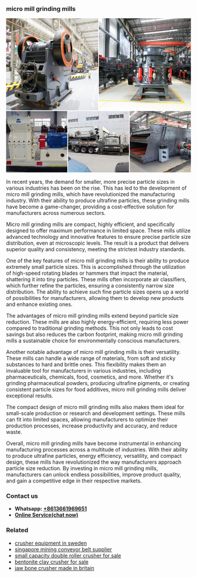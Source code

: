 <h3>micro mill grinding mills</h3><img src='1708498064.jpg' alt=''><p>In recent years, the demand for smaller, more precise particle sizes in various industries has been on the rise. This has led to the development of micro mill grinding mills, which have revolutionized the manufacturing industry. With their ability to produce ultrafine particles, these grinding mills have become a game-changer, providing a cost-effective solution for manufacturers across numerous sectors.</p><p>Micro mill grinding mills are compact, highly efficient, and specifically designed to offer maximum performance in limited space. These mills utilize advanced technology and innovative features to ensure precise particle size distribution, even at microscopic levels. The result is a product that delivers superior quality and consistency, meeting the strictest industry standards.</p><p>One of the key features of micro mill grinding mills is their ability to produce extremely small particle sizes. This is accomplished through the utilization of high-speed rotating blades or hammers that impact the material, shattering it into tiny particles. These mills often incorporate air classifiers, which further refine the particles, ensuring a consistently narrow size distribution. The ability to achieve such fine particle sizes opens up a world of possibilities for manufacturers, allowing them to develop new products and enhance existing ones.</p><p>The advantages of micro mill grinding mills extend beyond particle size reduction. These mills are also highly energy-efficient, requiring less power compared to traditional grinding methods. This not only leads to cost savings but also reduces the carbon footprint, making micro mill grinding mills a sustainable choice for environmentally conscious manufacturers.</p><p>Another notable advantage of micro mill grinding mills is their versatility. These mills can handle a wide range of materials, from soft and sticky substances to hard and brittle ones. This flexibility makes them an invaluable tool for manufacturers in various industries, including pharmaceuticals, chemicals, food, cosmetics, and more. Whether it's grinding pharmaceutical powders, producing ultrafine pigments, or creating consistent particle sizes for food additives, micro mill grinding mills deliver exceptional results.</p><p>The compact design of micro mill grinding mills also makes them ideal for small-scale production or research and development settings. These mills can fit into limited spaces, allowing manufacturers to optimize their production processes, increase productivity and accuracy, and reduce waste.</p><p>Overall, micro mill grinding mills have become instrumental in enhancing manufacturing processes across a multitude of industries. With their ability to produce ultrafine particles, energy efficiency, versatility, and compact design, these mills have revolutionized the way manufacturers approach particle size reduction. By investing in micro mill grinding mills, manufacturers can unlock endless possibilities, improve product quality, and gain a competitive edge in their respective markets.</p><h3>Contact us</h3><ul><li><strong>Whatsapp:&nbsp;<a href="https://wa.me/8613661969651">+8613661969651</a></strong></li><li><a href="https://swt.shibang-china.com/?git&amp;zhl&amp;micro mill grinding mills"><strong>Online Service(chat now)</strong></a></li></ul><h3>Related</h3><ul><li><a href='crusher equipment in sweden.md'>crusher equipment in sweden</a></li><li><a href='singapore mining conveyor belt supplier.md'>singapore mining conveyor belt supplier</a></li><li><a href='small capacity double roller crusher for sale.md'>small capacity double roller crusher for sale</a></li><li><a href='bentonite clay crusher for sale.md'>bentonite clay crusher for sale</a></li><li><a href='jaw bone crusher made in britain.md'>jaw bone crusher made in britain</a></li></ul>